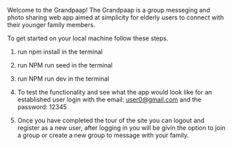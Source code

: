 Welcome to the Grandpaap! The Grandpaap is a group messeging and photo sharing web app aimed at simplicity for elderly users to connect with their younger family members.

To get started on your local machine follow these steps.

1. run npm install in the terminal

2. run NPM run seed in the terminal

3. run NPM run dev in the terminal

4. To test the functionality and see what the app would look like for an established user login with the email: user0@gmail.com and the password: 12345

5. Once you have completed the tour of the site you can logout and register as a new user, after logging in you will be givin the option to join a group or create a new group to message with your family.
